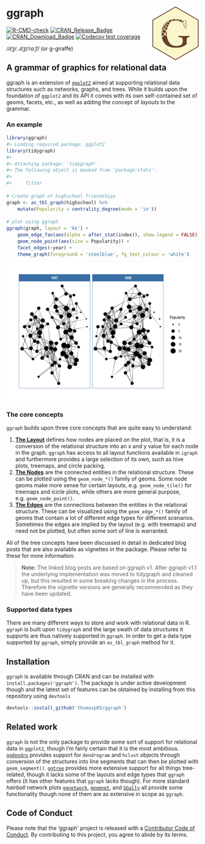 
<!-- README.md is generated from README.Rmd. Please edit that file -->

# ggraph <img src="man/figures/logo.png" align="right" />

<!-- badges: start -->

[![R-CMD-check](https://github.com/thomasp85/ggraph/actions/workflows/R-CMD-check.yaml/badge.svg)](https://github.com/thomasp85/ggraph/actions/workflows/R-CMD-check.yaml)
[![CRAN_Release_Badge](http://www.r-pkg.org/badges/version-ago/ggraph)](https://CRAN.R-project.org/package=ggraph)
[![CRAN_Download_Badge](http://cranlogs.r-pkg.org/badges/ggraph)](https://CRAN.R-project.org/package=ggraph)
[![Codecov test
coverage](https://codecov.io/gh/thomasp85/ggraph/branch/main/graph/badge.svg)](https://app.codecov.io/gh/thomasp85/ggraph?branch=main)
<!-- badges: end -->

*/dʒiː.dʒɪˈrɑːf/* (or g-giraffe)

## A grammar of graphics for relational data

ggraph is an extension of [`ggplot2`](https://ggplot2.tidyverse.org)
aimed at supporting relational data structures such as networks, graphs,
and trees. While it builds upon the foundation of `ggplot2` and its API
it comes with its own self-contained set of geoms, facets, etc., as well
as adding the concept of *layouts* to the grammar.

### An example

``` r
library(ggraph)
#> Loading required package: ggplot2
library(tidygraph)
#> 
#> Attaching package: 'tidygraph'
#> The following object is masked from 'package:stats':
#> 
#>     filter

# Create graph of highschool friendships
graph <- as_tbl_graph(highschool) %>% 
    mutate(Popularity = centrality_degree(mode = 'in'))

# plot using ggraph
ggraph(graph, layout = 'kk') + 
    geom_edge_fan(aes(alpha = after_stat(index)), show.legend = FALSE) + 
    geom_node_point(aes(size = Popularity)) + 
    facet_edges(~year) + 
    theme_graph(foreground = 'steelblue', fg_text_colour = 'white')
```

![](man/figures/README-unnamed-chunk-2-1.png)<!-- -->

### The core concepts

`ggraph` builds upon three core concepts that are quite easy to
understand:

1.  [**The
    Layout**](https://www.data-imaginist.com/2017/ggraph-introduction-layouts/)
    defines how nodes are placed on the plot, that is, it is a
    conversion of the relational structure into an x and y value for
    each node in the graph. `ggraph` has access to all layout functions
    available in `igraph` and furthermore provides a large selection of
    its own, such as hive plots, treemaps, and circle packing.
2.  [**The
    Nodes**](https://www.data-imaginist.com/2017/ggraph-introduction-nodes/)
    are the connected entities in the relational structure. These can be
    plotted using the `geom_node_*()` family of geoms. Some node geoms
    make more sense for certain layouts, e.g. `geom_node_tile()` for
    treemaps and icicle plots, while others are more general purpose,
    e.g. `geom_node_point()`.
3.  [**The
    Edges**](https://www.data-imaginist.com/2017/ggraph-introduction-edges/)
    are the connections between the entities in the relational
    structure. These can be visualized using the `geom_edge_*()` family
    of geoms that contain a lot of different edge types for different
    scenarios. Sometimes the edges are implied by the layout (e.g. with
    treemaps) and need not be plotted, but often some sort of line is
    warranted.

All of the tree concepts have been discussed in detail in dedicated blog
posts that are also available as vignettes in the package. Please refer
to these for more information.

> **Note:** The linked blog posts are based on ggraph v1. After ggraph
> v1.1 the underlying implementation was moved to tidygraph and cleaned
> up, but this resulted in some breaking changes in the process.
> Therefore the vignette versions are generally recommended as they have
> been updated.

### Supported data types

There are many different ways to store and work with relational data in
R. `ggraph` is built upon `tidygraph` and the large swath of data
structures it supports are thus natively supported in `ggraph`. In order
to get a data type supported by `ggraph`, simply provide an
`as_tbl_graph` method for it.

## Installation

`ggraph` is available through CRAN and can be installed with
`install.packages('ggraph')`. The package is under active development
though and the latest set of features can be obtained by installing from
this repository using `devtools`

``` r
devtools::install_github('thomasp85/ggraph')
```

## Related work

`ggraph` is not the only package to provide some sort of support for
relational data in `ggplot2`, though I’m fairly certain that it is the
most ambitious.
[`ggdendro`](https://CRAN.R-project.org/package=ggdendro) provides
support for `dendrogram` and `hclust` objects through conversion of the
structures into line segments that can then be plotted with
`geom_segment()`. [`ggtree`](http://bioconductor.org/packages/ggtree/)
provides more extensive support for all things tree-related, though it
lacks some of the layouts and edge types that `ggraph` offers (it has
other features that `ggraph` lacks though). For more standard *hairball*
network plots
[`ggnetwork`](https://CRAN.R-project.org/package=ggnetwork),
[`geomnet`](https://CRAN.R-project.org/package=geomnet), and
[`GGally`](https://CRAN.R-project.org/package=GGally) all provide some
functionality though none of them are as extensive in scope as `ggraph`.

## Code of Conduct

Please note that the ‘ggraph’ project is released with a [Contributor
Code of
Conduct](https://ggraph.data-imaginist.com/CODE_OF_CONDUCT.html). By
contributing to this project, you agree to abide by its terms.
